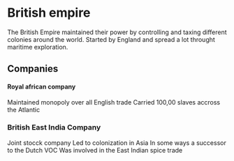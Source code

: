# British empire

The British Empire maintained their power by controlling and taxing different colonies around the world. Started by England and spread a lot throught maritime exploration.

## Companies
#### Royal african company
Maintained monopoly over all English trade
Carried 100,00 slaves accross the Atlantic

### British East India Company
Joint stocck company
Led to colonization in Asia
In some ways a successor to the Dutch VOC
Was involved in the East Indian spice trade

